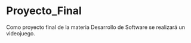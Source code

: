 # Proyecto_Final
Como proyecto final de la materia Desarrollo de Software se realizará un videojuego.

